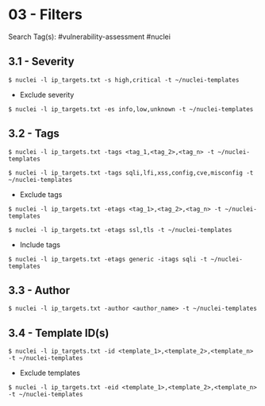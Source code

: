 # 03 - Filters

Search Tag(s): #vulnerability-assessment #nuclei

## 3.1 - Severity

`$ nuclei -l ip_targets.txt -s high,critical -t ~/nuclei-templates`

- Exclude severity

`$ nuclei -l ip_targets.txt -es info,low,unknown -t ~/nuclei-templates`

## 3.2 - Tags

```
$ nuclei -l ip_targets.txt -tags <tag_1,<tag_2>,<tag_n> -t ~/nuclei-templates

$ nuclei -l ip_targets.txt -tags sqli,lfi,xss,config,cve,misconfig -t ~/nuclei-templates
```

- Exclude tags

```
$ nuclei -l ip_targets.txt -etags <tag_1>,<tag_2>,<tag_n> -t ~/nuclei-templates

$ nuclei -l ip_targets.txt -etags ssl,tls -t ~/nuclei-templates
```

- Include tags

`$ nuclei -l ip_targets.txt -etags generic -itags sqli -t ~/nuclei-templates`

## 3.3 - Author

`$ nuclei -l ip_targets.txt -author <author_name> -t ~/nuclei-templates`

## 3.4 - Template ID(s)

`$ nuclei -l ip_targets.txt -id <template_1>,<template_2>,<template_n> -t ~/nuclei-templates`

- Exclude templates

`$ nuclei -l ip_targets.txt -eid <template_1>,<template_2>,<template_n> -t ~/nuclei-templates`